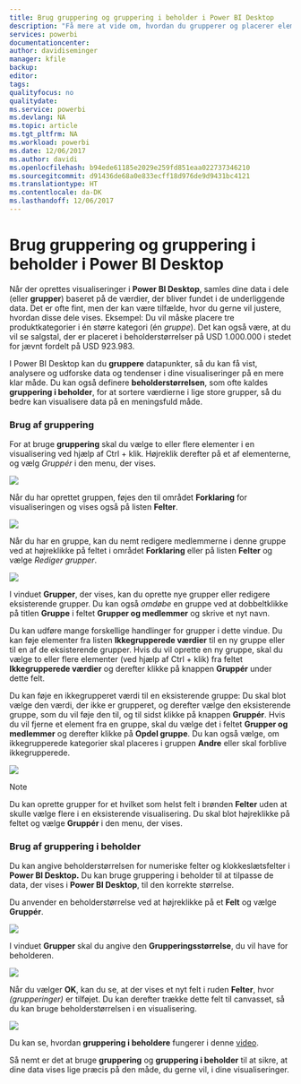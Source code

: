```yaml
---
title: Brug gruppering og gruppering i beholder i Power BI Desktop
description: "Få mere at vide om, hvordan du grupperer og placerer elementer i beholdere i Power BI Desktop"
services: powerbi
documentationcenter: 
author: davidiseminger
manager: kfile
backup: 
editor: 
tags: 
qualityfocus: no
qualitydate: 
ms.service: powerbi
ms.devlang: NA
ms.topic: article
ms.tgt_pltfrm: NA
ms.workload: powerbi
ms.date: 12/06/2017
ms.author: davidi
ms.openlocfilehash: b94ede61185e2029e259fd851eaa022737346210
ms.sourcegitcommit: d91436de68a0e833ecff18d976de9d9431bc4121
ms.translationtype: HT
ms.contentlocale: da-DK
ms.lasthandoff: 12/06/2017
---
```

# <a name="use-grouping-and-binning-in-power-bi-desktop"></a>Brug gruppering og gruppering i beholder i Power BI Desktop
Når der oprettes visualiseringer i **Power BI Desktop**, samles dine data i dele (eller **grupper**) baseret på de værdier, der bliver fundet i de underliggende data. Det er ofte fint, men der kan være tilfælde, hvor du gerne vil justere, hvordan disse dele vises. Eksempel: Du vil måske placere tre produktkategorier i én større kategori (én *gruppe*). Det kan også være, at du vil se salgstal, der er placeret i beholderstørrelser på USD 1.000.000 i stedet for jævnt fordelt på USD 923.983.

I Power BI Desktop kan du **gruppere** datapunkter, så du kan få vist, analysere og udforske data og tendenser i dine visualiseringer på en mere klar måde. Du kan også definere **beholderstørrelsen**, som ofte kaldes **gruppering i beholder**, for at sortere værdierne i lige store grupper, så du bedre kan visualisere data på en meningsfuld måde.

### <a name="using-grouping"></a>Brug af gruppering
For at bruge **gruppering** skal du vælge to eller flere elementer i en visualisering ved hjælp af Ctrl + klik. Højreklik derefter på et af elementerne, og vælg *Gruppér* i den menu, der vises.

![](media/desktop-grouping-and-binning/grouping-binning_1.png)

Når du har oprettet gruppen, føjes den til området **Forklaring** for visualiseringen og vises også på listen **Felter**.

![](media/desktop-grouping-and-binning/grouping-binning_2.png)

Når du har en gruppe, kan du nemt redigere medlemmerne i denne gruppe ved at højreklikke på feltet i området **Forklaring** eller på listen **Felter** og vælge *Rediger grupper*.

![](media/desktop-grouping-and-binning/grouping-binning_3.png)

I vinduet **Grupper**, der vises, kan du oprette nye grupper eller redigere eksisterende grupper. Du kan også *omdøbe* en gruppe ved at dobbeltklikke på titlen **Gruppe** i feltet **Grupper og medlemmer** og skrive et nyt navn.

Du kan udføre mange forskellige handlinger for grupper i dette vindue. Du kan føje elementer fra listen **Ikkegrupperede værdier** til en ny gruppe eller til en af de eksisterende grupper. Hvis du vil oprette en ny gruppe, skal du vælge to eller flere elementer (ved hjælp af Ctrl + klik) fra feltet **Ikkegrupperede værdier** og derefter klikke på knappen **Gruppér** under dette felt.

Du kan føje en ikkegrupperet værdi til en eksisterende gruppe: Du skal blot vælge den værdi, der ikke er grupperet, og derefter vælge den eksisterende gruppe, som du vil føje den til, og til sidst klikke på knappen **Gruppér**. Hvis du vil fjerne et element fra en gruppe, skal du vælge det i feltet **Grupper og medlemmer** og derefter klikke på **Opdel gruppe**. Du kan også vælge, om ikkegrupperede kategorier skal placeres i gruppen **Andre** eller skal forblive ikkegrupperede.

![](media/desktop-grouping-and-binning/grouping-binning_4.png)

> [!NOTE]
> Du kan oprette grupper for et hvilket som helst felt i brønden **Felter** uden at skulle vælge flere i en eksisterende visualisering. Du skal blot højreklikke på feltet og vælge **Gruppér** i den menu, der vises.
> 
> 

### <a name="using-binning"></a>Brug af gruppering i beholder
Du kan angive beholderstørrelsen for numeriske felter og klokkeslætsfelter i **Power BI Desktop.** Du kan bruge gruppering i beholder til at tilpasse de data, der vises i **Power BI Desktop**, til den korrekte størrelse.

Du anvender en beholderstørrelse ved at højreklikke på et **Felt** og vælge **Gruppér**.

![](media/desktop-grouping-and-binning/grouping-binning_5.png)

I vinduet **Grupper** skal du angive den **Grupperingsstørrelse**, du vil have for beholderen.

![](media/desktop-grouping-and-binning/grouping-binning_6.png)

Når du vælger **OK**, kan du se, at der vises et nyt felt i ruden **Felter**, hvor *(grupperinger)* er tilføjet. Du kan derefter trække dette felt til canvasset, så du kan bruge beholderstørrelsen i en visualisering.

![](media/desktop-grouping-and-binning/grouping-binning_7.png)

Du kan se, hvordan **gruppering i beholdere** fungerer i denne [video](https://youtu.be/UXEYSvgvMaQ?t=12m17s).

Så nemt er det at bruge **gruppering** og **gruppering i beholder** til at sikre, at dine data vises lige præcis på den måde, du gerne vil, i dine visualiseringer.

